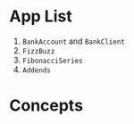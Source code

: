 # App List
1. `BankAccount` and `BankClient`
2. `FizzBuzz`
3. `FibonacciSeries`
4. `Addends`

# Concepts
